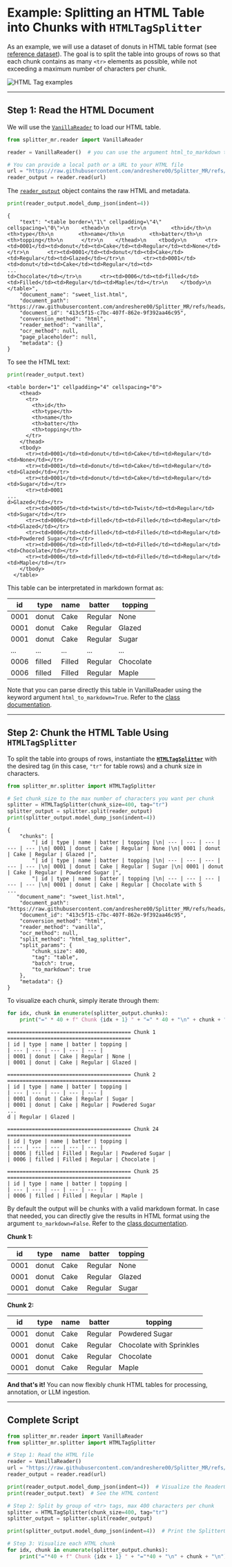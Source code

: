 # **Example**: Splitting an HTML Table into Chunks with `HTMLTagSplitter`

As an example, we will use a dataset of donuts in HTML table format (see [reference dataset](https://github.com/andreshere00/Splitter_MR/blob/main/https://raw.githubusercontent.com/andreshere00/Splitter_MR/refs/heads/main/data/sweet_list.html)).
The goal is to split the table into groups of rows so that each chunk contains as many `<tr>` elements as possible, while not exceeding a maximum number of characters per chunk.

![HTML Tag examples](https://www.tutorialspoint.com/html/images/html_basic_tags.jpg)

---

## Step 1: Read the HTML Document

We will use the [`VanillaReader`](https://andreshere00.github.io/Splitter_MR/api_reference/reader/#vanillareader) to load our HTML table.


```python
from splitter_mr.reader import VanillaReader

reader = VanillaReader()  # you can use the argument html_to_markdown to transform the table directly to markdown format.

# You can provide a local path or a URL to your HTML file
url = "https://raw.githubusercontent.com/andreshere00/Splitter_MR/refs/heads/main/data/sweet_list.html"
reader_output = reader.read(url)
```


The [`reader_output`](https://andreshere00.github.io/Splitter_MR/api_reference/reader/#output-format) object contains the raw HTML and metadata.


```python
print(reader_output.model_dump_json(indent=4))
```

    {
        "text": "<table border=\"1\" cellpadding=\"4\" cellspacing=\"0\">\n    <thead>\n      <tr>\n        <th>id</th>\n        <th>type</th>\n        <th>name</th>\n        <th>batter</th>\n        <th>topping</th>\n      </tr>\n    </thead>\n    <tbody>\n      <tr><td>0001</td><td>donut</td><td>Cake</td><td>Regular</td><td>None</td></tr>\n      <tr><td>0001</td><td>donut</td><td>Cake</td><td>Regular</td><td>Glazed</td></tr>\n      <tr><td>0001</td><td>donut</td><td>Cake</td><td>Regular</td><td>
    ...
    td>Chocolate</td></tr>\n      <tr><td>0006</td><td>filled</td><td>Filled</td><td>Regular</td><td>Maple</td></tr>\n    </tbody>\n  </table>",
        "document_name": "sweet_list.html",
        "document_path": "https://raw.githubusercontent.com/andreshere00/Splitter_MR/refs/heads/main/data/sweet_list.html",
        "document_id": "413c5f15-c7bc-407f-862e-9f392aa46c95",
        "conversion_method": "html",
        "reader_method": "vanilla",
        "ocr_method": null,
        "page_placeholder": null,
        "metadata": {}
    }



To see the HTML text:


```python
print(reader_output.text)
```

    <table border="1" cellpadding="4" cellspacing="0">
        <thead>
          <tr>
            <th>id</th>
            <th>type</th>
            <th>name</th>
            <th>batter</th>
            <th>topping</th>
          </tr>
        </thead>
        <tbody>
          <tr><td>0001</td><td>donut</td><td>Cake</td><td>Regular</td><td>None</td></tr>
          <tr><td>0001</td><td>donut</td><td>Cake</td><td>Regular</td><td>Glazed</td></tr>
          <tr><td>0001</td><td>donut</td><td>Cake</td><td>Regular</td><td>Sugar</td></tr>
          <tr><td>0001
    ...
    d>Glazed</td></tr>
          <tr><td>0005</td><td>twist</td><td>Twist</td><td>Regular</td><td>Sugar</td></tr>
          <tr><td>0006</td><td>filled</td><td>Filled</td><td>Regular</td><td>Glazed</td></tr>
          <tr><td>0006</td><td>filled</td><td>Filled</td><td>Regular</td><td>Powdered Sugar</td></tr>
          <tr><td>0006</td><td>filled</td><td>Filled</td><td>Regular</td><td>Chocolate</td></tr>
          <tr><td>0006</td><td>filled</td><td>Filled</td><td>Regular</td><td>Maple</td></tr>
        </tbody>
      </table>



This table can be interpretated in markdown format as:

|id|type|name|batter|topping|
|--- |--- |--- |--- |--- |
|0001|donut|Cake|Regular|None|
|0001|donut|Cake|Regular|Glazed|
|0001|donut|Cake|Regular|Sugar|
|...|...|...|...|...|
|0006|filled|Filled|Regular|Chocolate|
|0006|filled|Filled|Regular|Maple|

Note that you can parse directly this table in VanillaReader using the keyword argument `html_to_markdown=True`. Refer to the [class documentation](https://andreshere00.github.io/Splitter_MR/api_reference/reader/#vanillareader).


---

## Step 2: Chunk the HTML Table Using `HTMLTagSplitter`

To split the table into groups of rows, instantiate the [**`HTMLTagSplitter`**](https://andreshere00.github.io/Splitter_MR/api_reference/splitter/#htmltagsplitter) with the desired tag (in this case, `"tr"` for table rows) and a chunk size in characters.


```python
from splitter_mr.splitter import HTMLTagSplitter

# Set chunk_size to the max number of characters you want per chunk
splitter = HTMLTagSplitter(chunk_size=400, tag="tr")
splitter_output = splitter.split(reader_output)
print(splitter_output.model_dump_json(indent=4))
```

    {
        "chunks": [
            "| id | type | name | batter | topping |\n| --- | --- | --- | --- | --- |\n| 0001 | donut | Cake | Regular | None |\n| 0001 | donut | Cake | Regular | Glazed |",
            "| id | type | name | batter | topping |\n| --- | --- | --- | --- | --- |\n| 0001 | donut | Cake | Regular | Sugar |\n| 0001 | donut | Cake | Regular | Powdered Sugar |",
            "| id | type | name | batter | topping |\n| --- | --- | --- | --- | --- |\n| 0001 | donut | Cake | Regular | Chocolate with S
    ...
       "document_name": "sweet_list.html",
        "document_path": "https://raw.githubusercontent.com/andreshere00/Splitter_MR/refs/heads/main/data/sweet_list.html",
        "document_id": "413c5f15-c7bc-407f-862e-9f392aa46c95",
        "conversion_method": "html",
        "reader_method": "vanilla",
        "ocr_method": null,
        "split_method": "html_tag_splitter",
        "split_params": {
            "chunk_size": 400,
            "tag": "table",
            "batch": true,
            "to_markdown": true
        },
        "metadata": {}
    }



To visualize each chunk, simply iterate through them:


```python
for idx, chunk in enumerate(splitter_output.chunks):
    print("=" * 40 + f" Chunk {idx + 1} " + "=" * 40 + "\n" + chunk + "\n")
```

    ======================================== Chunk 1 ========================================
    | id | type | name | batter | topping |
    | --- | --- | --- | --- | --- |
    | 0001 | donut | Cake | Regular | None |
    | 0001 | donut | Cake | Regular | Glazed |
    
    ======================================== Chunk 2 ========================================
    | id | type | name | batter | topping |
    | --- | --- | --- | --- | --- |
    | 0001 | donut | Cake | Regular | Sugar |
    | 0001 | donut | Cake | Regular | Powdered Sugar 
    ...
    d | Regular | Glazed |
    
    ======================================== Chunk 24 ========================================
    | id | type | name | batter | topping |
    | --- | --- | --- | --- | --- |
    | 0006 | filled | Filled | Regular | Powdered Sugar |
    | 0006 | filled | Filled | Regular | Chocolate |
    
    ======================================== Chunk 25 ========================================
    | id | type | name | batter | topping |
    | --- | --- | --- | --- | --- |
    | 0006 | filled | Filled | Regular | Maple |
    



By default the output will be chunks with a valid markdown format. In case that needed, you can directly give the results in HTML format using the argument `to_markdown=False`. Refer to the [class documentation](https://andreshere00.github.io/Splitter_MR/api_reference/splitter/#htmltagsplitter).

**Chunk 1:**

| id   | type  | name | batter  | topping |
|-------|-------|-------|---------|---------|
| 0001  | donut | Cake  | Regular | None    |
| 0001  | donut | Cake  | Regular | Glazed  |
| 0001  | donut | Cake  | Regular | Sugar   |

**Chunk 2:**

| id   | type  | name | batter  | topping |
|-------|-------|-------|---------|---------|
| 0001  | donut | Cake  | Regular | Powdered Sugar          |
| 0001  | donut | Cake  | Regular | Chocolate with Sprinkles|
| 0001  | donut | Cake  | Regular | Chocolate               |
| 0001  | donut | Cake  | Regular | Maple                   |

**And that's it!** You can now flexibly chunk HTML tables for processing, annotation, or LLM ingestion.

---

## Complete Script

```python
from splitter_mr.reader import VanillaReader
from splitter_mr.splitter import HTMLTagSplitter

# Step 1: Read the HTML file
reader = VanillaReader()
url = "https://raw.githubusercontent.com/andreshere00/Splitter_MR/refs/heads/main/data/sweet_list.html"  # Use your path or URL here
reader_output = reader.read(url)

print(reader_output.model_dump_json(indent=4))  # Visualize the ReaderOutput object
print(reader_output.text)  # See the HTML content

# Step 2: Split by group of <tr> tags, max 400 characters per chunk
splitter = HTMLTagSplitter(chunk_size=400, tag="tr")
splitter_output = splitter.split(reader_output)

print(splitter_output.model_dump_json(indent=4))  # Print the SplitterOutput object

# Step 3: Visualize each HTML chunk
for idx, chunk in enumerate(splitter_output.chunks):
    print("="*40 + f" Chunk {idx + 1} " + "="*40 + "\n" + chunk + "\n")
```
